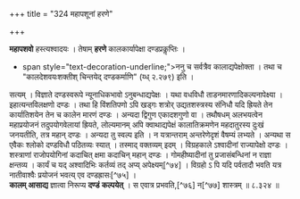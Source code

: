 +++
title = "324 महापशूनां हरणे"

+++


**महापशवो** हस्त्यश्वादयः । तेषाम् **हरणे** कालकार्यापेक्षा दण्डप्रकॢप्तिः । 

- span style="text-decoration-underline;">ननु च सर्वत्रैव कालाद्यपेक्षोक्ता । तथा च "कालदेशवयःशक्तीश् चिन्तयेद् दण्डकर्माणि" (य्ध् २.२७९) इति । 

सत्यम् । विज्ञाते दण्डस्वरूपे न्यूनाधिकभावो ऽनुबन्धाद्यपेक्षः । यथा वधविधौ ताडनमारणादिकल्पनापेक्ष्या । इहात्यन्तविलक्षणो दण्डः । तथा हि विंशतिपणो ऽपि खड्गः शत्रोर् उद्यतशस्त्रस्य संनिधौ यदि ह्रियते तेन कार्यातिशयेन तेन च कालेन मारणं दण्डः । अन्यदा द्विगुण एकादशगुणो वा । तथौषधम् अलभयत्वेन महाप्रयोजनं तदुपयोगवेलायां ह्रियते, लोल्यमानम् अपि क्वाथाद्यपेक्षं कालातिक्रमणेन महदातुरस्य दुःखं जनयतीति, तत्र महान् दण्डः । अन्यदा तु स्वल्प इति । न यत्रान्तराम् अन्तरेणेदृशं वैषम्यं लभ्यते । अन्यथा स एवैकः श्लोको दण्डविधौ पठितव्यः स्यात् । तस्माद् वक्तव्यम् इदम् । विग्रहकाले ऽश्वादीनां राज्यापेक्षो दण्डः । शस्त्राणां राजोपयोगिनां कदाचित् क्षमा कदाचिन् महान् दण्डः । गोमहीष्यादीनां तु प्रजासंबन्धिनां न राज्ञा क्षन्तव्य । कार्यं च यद् अश्वादिभिः कर्तव्यं तद् अप्य् अपेक्ष्यम्[^७४] । विग्रहो ऽ पि यदि पर्वतादौ भवति यत्र नातीवाश्वैः प्रयोजनं भवत्य् एव दण्डह्रासः[^७५] ।  
**कालम् आसाद्य** ज्ञात्वा निरूप्य **दण्डं** **कल्पयेत्** । स एवात्र प्रभवति,[^७६] न[^७७] शास्त्रम् ॥ ८.३२४ ॥